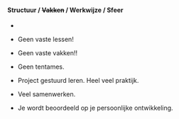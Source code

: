 #### Structuur / ~~Vakken~~ / Werkwijze / Sfeer
-

- Geen vaste lessen!
- Geen vaste vakken!!
- Geen tentames.
- Project gestuurd leren. Heel veel praktijk.
- Veel samenwerken.
- Je wordt beoordeeld op je persoonlijke ontwikkeling.




<!-- | Er staat...          | Lees hier |
|----------------------|-----------|
| Beheerssysteem       | GIT       |
| Softwareontwikkeling | Je product|
| Teamverband          | Je groepje| -->